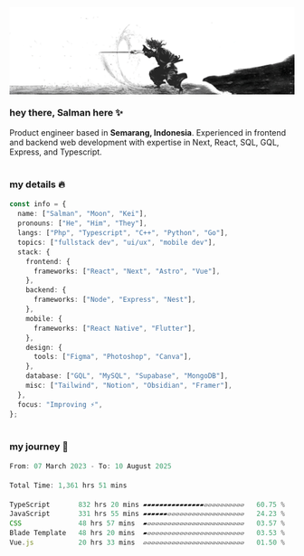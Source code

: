 <div align="center" style="display: flex; justify-content: center;">
    <img align="center" src="./public/banner.jpg" alt="Msafdev Header" style="width: 100%; height: auto">
</div>

### hey there, Salman here ✨

Product engineer based in **Semarang, Indonesia**. Experienced in frontend and backend web development with expertise in Next, React, SQL, GQL, Express, and Typescript.

#

### my details 🔥

```typescript
const info = {
  name: ["Salman", "Moon", "Kei"],
  pronouns: ["He", "Him", "They"],
  langs: ["Php", "Typescript", "C++", "Python", "Go"],
  topics: ["fullstack dev", "ui/ux", "mobile dev"],
  stack: {
    frontend: {
      frameworks: ["React", "Next", "Astro", "Vue"],
    },
    backend: {
      frameworks: ["Node", "Express", "Nest"],
    },
    mobile: {
      frameworks: ["React Native", "Flutter"],
    },
    design: {
      tools: ["Figma", "Photoshop", "Canva"],
    },
    database: ["GQL", "MySQL", "Supabase", "MongoDB"],
    misc: ["Tailwind", "Notion", "Obsidian", "Framer"],
  },
  focus: "Improving ⚡",
};
```

#

### my journey 🤖

<!--START_SECTION:waka-->

```typescript
From: 07 March 2023 - To: 10 August 2025

Total Time: 1,361 hrs 51 mins

TypeScript       832 hrs 20 mins ▰▰▰▰▰▰▰▰▰▰▰▰▰▰▰▱▱▱▱▱▱▱▱▱▱   60.75 %
JavaScript       331 hrs 55 mins ▰▰▰▰▰▰▱▱▱▱▱▱▱▱▱▱▱▱▱▱▱▱▱▱▱   24.23 %
CSS              48 hrs 57 mins  ▰▱▱▱▱▱▱▱▱▱▱▱▱▱▱▱▱▱▱▱▱▱▱▱▱   03.57 %
Blade Template   48 hrs 20 mins  ▰▱▱▱▱▱▱▱▱▱▱▱▱▱▱▱▱▱▱▱▱▱▱▱▱   03.53 %
Vue.js           20 hrs 33 mins  ▱▱▱▱▱▱▱▱▱▱▱▱▱▱▱▱▱▱▱▱▱▱▱▱▱   01.50 %
```

<!--END_SECTION:waka-->
